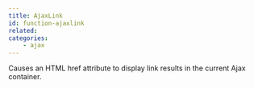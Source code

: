 ```yaml
---
title: AjaxLink
id: function-ajaxlink
related:
categories:
    - ajax
---
```


Causes an HTML href attribute to display link results in the current Ajax container.